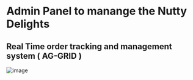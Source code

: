 # Admin Panel to manange the Nutty Delights 

## Real Time order tracking and management system ( AG-GRID )
![image](https://github.com/Nutty-Delights/nutty-delights-frontend-admin/assets/76203573/d2e2eeec-2486-4a68-8007-f76402349b61)


